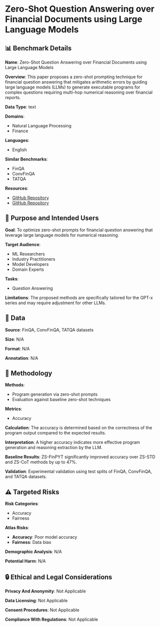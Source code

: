 # Zero-Shot Question Answering over Financial Documents using Large Language Models

## 📊 Benchmark Details

**Name**: Zero-Shot Question Answering over Financial Documents using Large Language Models

**Overview**: This paper proposes a zero-shot prompting technique for financial question answering that mitigates arithmetic errors by guiding large language models (LLMs) to generate executable programs for complex questions requiring multi-hop numerical reasoning over financial reports.

**Data Type**: text

**Domains**:
- Natural Language Processing
- Finance

**Languages**:
- English

**Similar Benchmarks**:
- FinQA
- ConvFinQA
- TATQA

**Resources**:
- [GitHub Repository](https://github.com/czyssrs/FinQA)
- [GitHub Repository](https://github.com/wenhuchen/Program-of-Thoughts)

## 🎯 Purpose and Intended Users

**Goal**: To optimize zero-shot prompts for financial question answering that leverage large language models for numerical reasoning.

**Target Audience**:
- ML Researchers
- Industry Practitioners
- Model Developers
- Domain Experts

**Tasks**:
- Question Answering

**Limitations**: The proposed methods are specifically tailored for the GPT-x series and may require adjustment for other LLMs.

## 💾 Data

**Source**: FinQA, ConvFinQA, TATQA datasets

**Size**: N/A

**Format**: N/A

**Annotation**: N/A

## 🔬 Methodology

**Methods**:
- Program generation via zero-shot prompts
- Evaluation against baseline zero-shot techniques

**Metrics**:
- Accuracy

**Calculation**: The accuracy is determined based on the correctness of the program output compared to the expected results.

**Interpretation**: A higher accuracy indicates more effective program generation and reasoning extraction by the LLM.

**Baseline Results**: ZS-FinPYT significantly improved accuracy over ZS-STD and ZS-CoT methods by up to 47%.

**Validation**: Experimental validation using test splits of FinQA, ConvFinQA, and TATQA datasets.

## ⚠️ Targeted Risks

**Risk Categories**:
- Accuracy
- Fairness

**Atlas Risks**:
- **Accuracy**: Poor model accuracy
- **Fairness**: Data bias

**Demographic Analysis**: N/A

**Potential Harm**: N/A

## 🔒 Ethical and Legal Considerations

**Privacy And Anonymity**: Not Applicable

**Data Licensing**: Not Applicable

**Consent Procedures**: Not Applicable

**Compliance With Regulations**: Not Applicable
